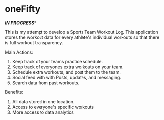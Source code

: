 # oneFifty

***IN PROGRESS****

This is my attempt to develop a Sports Team Workout Log. This application stores the workout data for every athlete's individual workouts so that there is full workout transparency. 

Main Actions:
1. Keep track of your teams practice schedule.
2. Keep track of everyones extra workouts on your team.
3. Schedule extra workouts, and post them to the team.
4. Social feed with with Posts, updates, and messaging.
5. Search data from past workouts.

Benefits: 
1. All data stored in one location.
2. Access to everyone's specific workouts
3. More access to data analytics
